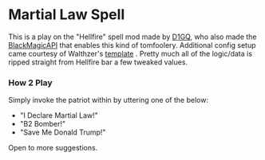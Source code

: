 # Martial Law Spell
This is a play on the "Hellfire" spell mod made by [D1GQ](https://github.com/D1GQ/MoreSpells), who also made the [BlackMagicAPI](https://github.com/D1GQ/BlackMagicAPI) that enables this kind of tomfoolery. Additional config setup came courtesy of Walthzer's [template](https://github.com/Walthzer/MageArenaModTemplate/tree/master) . Pretty much all of the logic/data is ripped straight from Hellfire bar a few tweaked values. 

### How 2 Play
Simply invoke the patriot within by uttering one of the below:

- "I Declare Martial Law!"
- "B2 Bomber!"
- "Save Me Donald Trump!"

Open to more suggestions.
